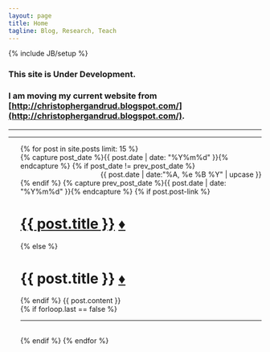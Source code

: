```yaml
---
layout: page
title: Home
tagline: Blog, Research, Teach
---
```

{% include JB/setup %}


### This site is **Under Development**. 

### I am moving my current website from [http://christophergandrud.blogspot.com/](http://christophergandrud.blogspot.com/).


-----
-----

<div id="home">

  <ul class="posts">
    {% for post in site.posts limit: 15 %}
      <div class="front">
      {% capture post_date %}{{ post.date | date: "%Y%m%d" }}{% endcapture %}
      {% if post_date != prev_post_date %}
        <div align="right" class="date-container">{{ post.date | date:"%A, %e %B %Y" | upcase }}</div>
      {% endif %}
      {% capture prev_post_date %}{{ post.date | date: "%Y%m%d" }}{% endcapture %}
        {% if post.post-link %}
        <h1><a href="{{ post.post-link }}" title="External link">{{ post.title }}</a> <a class="permalink" href="{{ post.url }}" title="Permanent link to: '{{ post.title }}'">&diams;</a></h1>
        {% else %}
        <h1>{{ post.title }} <a class="glyph-permalink" href="{{ post.url }}" title="Permanent link to: '{{ post.title }}'">&diams;</a></h1>
        {% endif %}
        {{ post.content }}
      </div>
      {% if forloop.last == false %}
      </br>
      <hr class="front">
      </br>
      {% endif %}
    {% endfor %}
  </ul>

</div>


